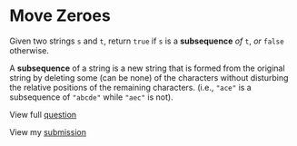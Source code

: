 # **Move Zeroes**

Given two strings `s` and `t`, return `true` if `s` is a **subsequence** _of_ `t`, _or_ `false` otherwise.

A **subsequence** of a string is a new string that is formed from the original string by deleting some (can be none) of the characters without disturbing the relative positions of the remaining characters. (i.e., `"ace"` is a subsequence of `"abcde"` while `"aec"` is not).

View full [question](https://leetcode.com/problems/is-subsequence?envType=study-plan-v2&envId=leetcode-75)

View my [submission](https://leetcode.com/problems/is-subsequence/submissions/1481351117)
